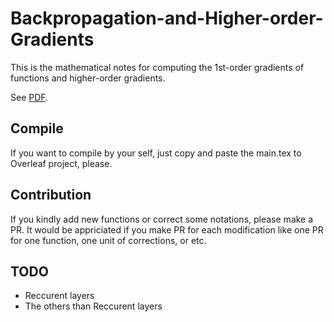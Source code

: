 # Backpropagation-and-Higher-order-Gradients

This is the mathematical notes for computing the 1st-order gradients of functions and higher-order gradients.


See [PDF](./Backpropagation_and_Higher_order_Gradients_v0.8.pdf).


## Compile

If you want to compile by your self, just copy and paste the main.tex to Overleaf project, please.


## Contribution

If you kindly add new functions or correct some notations, please make a PR. It would be appriciated if you make PR for each modification like one PR for one function, one unit of corrections, or etc.


## TODO
- Reccurent layers
- The others than Reccurent layers

